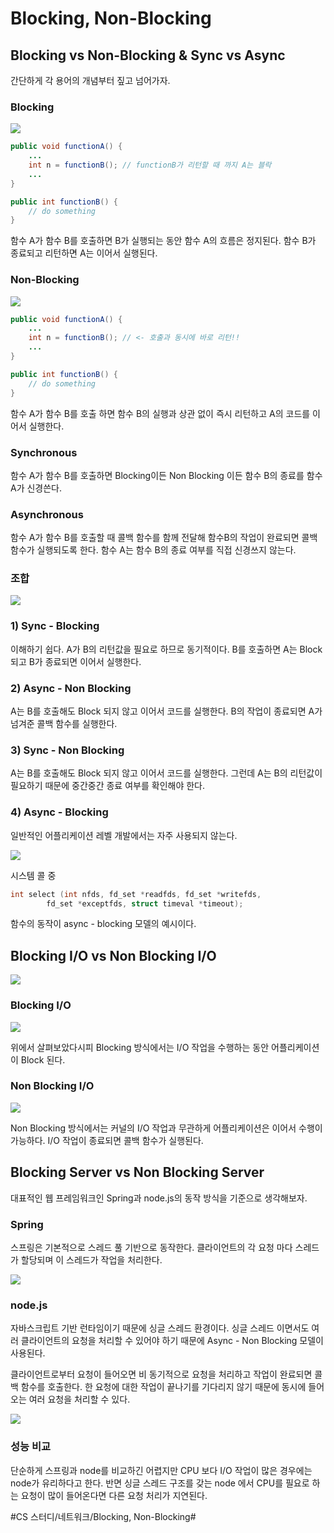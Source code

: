 # Blocking, Non-Blocking
## Blocking vs Non-Blocking & Sync vs Async
간단하게 각 용어의 개념부터 짚고 넘어가자.

### Blocking

![](images/image1.png)

``` java
public void functionA() {
	...
	int n = functionB(); // functionB가 리턴할 때 까지 A는 블락
	...
}

public int functionB() {
	// do something
}
```

함수 A가 함수 B를 호출하면 B가 실행되는 동안 함수 A의 흐름은 정지된다. 함수 B가 종료되고 리턴하면 A는 이어서 실행된다.

### Non-Blocking

![](images/image2.png)

``` java
public void functionA() {
	...
	int n = functionB(); // <- 호출과 동시에 바로 리턴!!
	...
}

public int functionB() {
	// do something
}
```

함수 A가 함수 B를 호출 하면 함수 B의 실행과 상관 없이 즉시 리턴하고 A의 코드를 이어서 실행한다.

### Synchronous
함수 A가 함수 B를 호출하면 Blocking이든 Non Blocking 이든 함수 B의 종료를 함수 A가 신경쓴다.

### Asynchronous
함수 A가 함수 B를 호출할 때 콜백 함수를 함께 전달해 함수B의 작업이 완료되면 콜백 함수가 실행되도록 한다.
함수 A는 함수 B의 종료 여부를 직접 신경쓰지 않는다.

### 조합
![](images/image3.png)

### 1) Sync - Blocking
이해하기 쉽다. A가 B의 리턴값을 필요로 하므로 동기적이다. B를 호출하면 A는 Block 되고 B가 종료되면 이어서 실행한다.

### 2) Async - Non Blocking
A는 B를 호출해도 Block 되지 않고 이어서 코드를 실행한다. B의 작업이 종료되면 A가 넘겨준 콜백 함수를 실행한다.

### 3) Sync - Non Blocking
A는 B를 호출해도 Block 되지 않고 이어서 코드를 실행한다. 그런데 A는 B의 리턴값이 필요하기 때문에 중간중간 종료 여부를 확인해야 한다.

### 4) Async - Blocking
일반적인 어플리케이션 레벨 개발에서는 자주 사용되지 않는다.

![](images/image4.png)

시스템 콜 중 
``` c
int select (int nfds, fd_set *readfds, fd_set *writefds, 
        fd_set *exceptfds, struct timeval *timeout);
```

함수의 동작이 async - blocking 모델의 예시이다.

## Blocking I/O vs Non Blocking I/O
![](images/image5.png)

### Blocking I/O

![](images/image6.png)

위에서 살펴보았다시피 Blocking 방식에서는 I/O 작업을 수행하는 동안 어플리케이션이 Block 된다.

### Non Blocking I/O

![](images/image7.png)

Non Blocking 방식에서는 커널의 I/O 작업과 무관하게 어플리케이션은 이어서 수행이 가능하다. I/O 작업이 종료되면 콜백 함수가 실행된다.

## Blocking Server vs Non Blocking Server
대표적인 웹 프레임워크인 Spring과 node.js의 동작 방식을 기준으로 생각해보자. 

### Spring
스프링은 기본적으로 스레드 풀 기반으로 동작한다. 클라이언트의 각 요청 마다 스레드가 할당되며 이 스레드가 작업을 처리한다.

![](images/image8.png)


### node.js
자바스크립트 기반  런타임이기 때문에 싱글 스레드 환경이다. 싱글 스레드 이면서도 여러 클라이언트의 요청을 처리할 수 있어야 하기 때문에 Async - Non Blocking 모델이 사용된다.

클라이언트로부터 요청이 들어오면 비 동기적으로 요청을 처리하고 작업이 완료되면 콜백 함수를 호출한다. 한 요청에 대한 작업이 끝나기를 기다리지 않기 때문에 동시에 들어오는 여러 요청을 처리할 수 있다.

![](images/image9.png)

### 성능 비교
단순하게 스프링과 node를 비교하긴 어렵지만 CPU 보다 I/O 작업이 많은 경우에는 node가 유리하다고 한다. 
반면 싱글 스레드 구조를 갖는 node 에서 CPU를 필요로 하는 요청이 많이 들어온다면 다른 요청 처리가 지연된다. 


#CS 스터디/네트워크/Blocking, Non-Blocking#